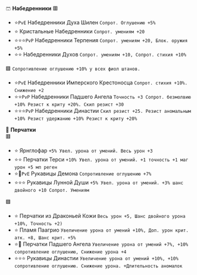 🩳 **Набедренники**
🟥
- ⭐`PvE` Набедренники Духа Шилен `Сопрот. Оглушению +5%`
- ⭐ Кристальные Набедренники `Сопрот. умениям +20`
- ⭐⭐⭐`PvP` Набедренники Терпения `Сопрот. умениям +20, Блок. оружия +5%`
- ⭐⭐ Набедренники Духов `Сопрот. умениям +10, Сопрот. стихия +10%`

🟪 `Сопротивление оглушению +10% у всех фиол штанов.`
- ⭐`PvE` Набедренники Имперского Крестоносца `Сопрот. стихия +10%. Снижение +2`
- ⭐⭐`PvP` Набедренники Падшего Ангела `Точность +3 Сопрот. безмолвию +10% Резист к криту +20%. Скил резист +30`
- ⭐⭐⭐`PvP` Набедренники Династии `Скил резист +25. Резист аномальным +10% Резист удержанию +10% Резист к криту +20%`


🧤 **Перчатки**  
🟥
- ⭐ Ярнглофар `+5% Увел. урона от умений. Весь урон +3`
- ⭐⭐ Перчатки Терси `+10% Увел. урона от умений. +1 точность +1 маг урон +5 мп реген`
- ⭐💫`PvE` Рукавицы Демона `Сопротивление оглушению +7%`
- ⭐⭐⭐ Рукавицы Лунной Души `+5% Увел. урона от умений. +3% шанс двойного +10 Сопрот. Умениям`

🟪
- ⭐ Перчатки из Драконьей Кожи `Весь урон +5, Шанс двойного урона +10%, Точность +2)`
- ⭐ Пламя Паагрио `Увеличение урона от умений +10%, Доп. урон крит. атк. +8, Шанс крит. +5%`
- ⭐💫 Перчатки Падшего Ангела `Увеличение урона от умений +7%, +10% сопротивление оглушению, Снижение урона +4`
- ⭐⭐⭐ Рукавицы Династии `Увеличение урона от умений +10%, +10% сопротивление оглушению. Снижение урона. +Длительность аномалок`
